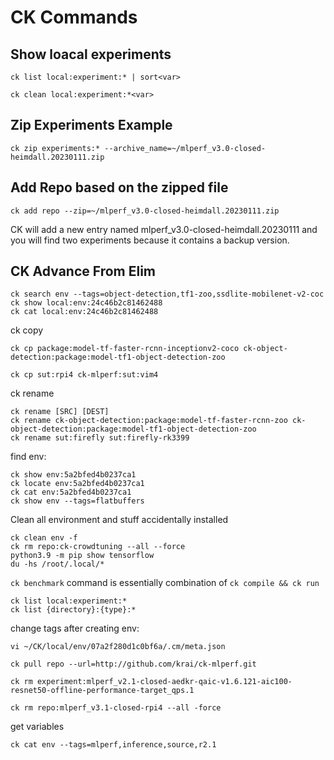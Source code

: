 # CK Commands

## Show loacal experiments
```
ck list local:experiment:* | sort<var>
```

```
ck clean local:experiment:*<var>
```

## Zip Experiments Example

```
ck zip experiments:* --archive_name=~/mlperf_v3.0-closed-heimdall.20230111.zip
```

## Add Repo based on the zipped file
```
ck add repo --zip=~/mlperf_v3.0-closed-heimdall.20230111.zip
```
CK will add a new entry named mlperf_v3.0-closed-heimdall.20230111 and you will find two experiments because it contains a backup version.


## CK Advance From Elim

```
ck search env --tags=object-detection,tf1-zoo,ssdlite-mobilenet-v2-coc
ck show local:env:24c46b2c81462488
ck cat local:env:24c46b2c81462488
```
ck copy
```
ck cp package:model-tf-faster-rcnn-inceptionv2-coco ck-object-detection:package:model-tf1-object-detection-zoo
```
```
ck cp sut:rpi4 ck-mlperf:sut:vim4
```
ck rename
```
ck rename [SRC] [DEST]
ck rename ck-object-detection:package:model-tf-faster-rcnn-zoo ck-object-detection:package:model-tf1-object-detection-zoo
ck rename sut:firefly sut:firefly-rk3399
```
find env:
```
ck show env:5a2bfed4b0237ca1
ck locate env:5a2bfed4b0237ca1
ck cat env:5a2bfed4b0237ca1
ck show env --tags=flatbuffers
```
Clean all environment and stuff accidentally installed
```
ck clean env -f
ck rm repo:ck-crowdtuning --all --force
python3.9 -m pip show tensorflow
du -hs /root/.local/*
```
`ck benchmark` command is essentially combination of `ck compile && ck run`
```
ck list local:experiment:*
ck list {directory}:{type}:*
```
change tags after creating env:
```
vi ~/CK/local/env/07a2f280d1c0bf6a/.cm/meta.json
```
```
ck pull repo --url=http://github.com/krai/ck-mlperf.git
```
```
ck rm experiment:mlperf_v2.1-closed-aedkr-qaic-v1.6.121-aic100-resnet50-offline-performance-target_qps.1
```
```
ck rm repo:mlperf_v3.1-closed-rpi4 --all -force
```
get variables
```
ck cat env --tags=mlperf,inference,source,r2.1
```